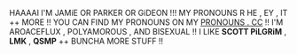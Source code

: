 HAAAAI I'M JAMiE OR PARKER OR GiDEON !!! 
MY PRONOUNS R HE , EY , IT ++ MORE !! YOU CAN FIND MY PRONOUNS ON MY [PRONOUNS . CC](https://pronouns.cc/@nechanicvox) !!
I'M AROACEFLUX , POLYAMOROUS , AND BISEXUAL !! 
I LIKE **SCOTT PiLGRiM** , **LMK** , **QSMP** ++ BUNCHA MORE STUFF !! 
